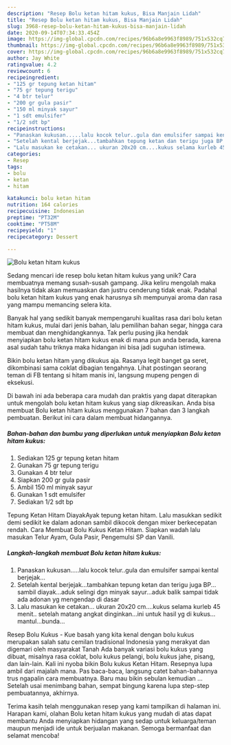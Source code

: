 ```yaml
---
description: "Resep Bolu ketan hitam kukus, Bisa Manjain Lidah"
title: "Resep Bolu ketan hitam kukus, Bisa Manjain Lidah"
slug: 3968-resep-bolu-ketan-hitam-kukus-bisa-manjain-lidah
date: 2020-09-14T07:34:33.454Z
image: https://img-global.cpcdn.com/recipes/96b6a8e9963f8989/751x532cq70/bolu-ketan-hitam-kukus-foto-resep-utama.jpg
thumbnail: https://img-global.cpcdn.com/recipes/96b6a8e9963f8989/751x532cq70/bolu-ketan-hitam-kukus-foto-resep-utama.jpg
cover: https://img-global.cpcdn.com/recipes/96b6a8e9963f8989/751x532cq70/bolu-ketan-hitam-kukus-foto-resep-utama.jpg
author: Jay White
ratingvalue: 4.2
reviewcount: 6
recipeingredient:
- "125 gr tepung ketan hitam"
- "75 gr tepung terigu"
- "4 btr telur"
- "200 gr gula pasir"
- "150 ml minyak sayur"
- "1 sdt emulsifer"
- "1/2 sdt bp"
recipeinstructions:
- "Panaskan kukusan.....lalu kocok telur..gula dan emulsifer sampai kental berjejak..."
- "Setelah kental berjejak...tambahkan tepung ketan dan terigu juga BP... sambil diayak...aduk selingi dgn minyak sayur...aduk balik sampai tidak ada adonan yg mengendap di dasar"
- "Lalu masukan ke cetakan... ukuran 20x20 cm....kukus selama kurleb 45 menit.. setelah matang angkat dinginkan...ini untuk hasil yg di kukus... mantul...bunda..."
categories:
- Resep
tags:
- bolu
- ketan
- hitam

katakunci: bolu ketan hitam 
nutrition: 164 calories
recipecuisine: Indonesian
preptime: "PT32M"
cooktime: "PT58M"
recipeyield: "1"
recipecategory: Dessert

---
```



![Bolu ketan hitam kukus](https://img-global.cpcdn.com/recipes/96b6a8e9963f8989/751x532cq70/bolu-ketan-hitam-kukus-foto-resep-utama.jpg)

Sedang mencari ide resep bolu ketan hitam kukus yang unik? Cara membuatnya memang susah-susah gampang. Jika keliru mengolah maka hasilnya tidak akan memuaskan dan justru cenderung tidak enak. Padahal bolu ketan hitam kukus yang enak harusnya sih mempunyai aroma dan rasa yang mampu memancing selera kita.

Banyak hal yang sedikit banyak mempengaruhi kualitas rasa dari bolu ketan hitam kukus, mulai dari jenis bahan, lalu pemilihan bahan segar, hingga cara membuat dan menghidangkannya. Tak perlu pusing jika hendak menyiapkan bolu ketan hitam kukus enak di mana pun anda berada, karena asal sudah tahu triknya maka hidangan ini bisa jadi suguhan istimewa.

Bikin bolu ketan hitam yang dikukus aja. Rasanya legit banget ga seret, dikombinasi sama coklat dibagian tengahnya. Lihat postingan seorang teman di FB tentang si hitam manis ini, langsung mupeng pengen di eksekusi.


Di bawah ini ada beberapa cara mudah dan praktis yang dapat diterapkan untuk mengolah bolu ketan hitam kukus yang siap dikreasikan. Anda bisa membuat Bolu ketan hitam kukus menggunakan 7 bahan dan 3 langkah pembuatan. Berikut ini cara dalam membuat hidangannya.

<!--inarticleads1-->

##### Bahan-bahan dan bumbu yang diperlukan untuk menyiapkan Bolu ketan hitam kukus:

1. Sediakan 125 gr tepung ketan hitam
1. Gunakan 75 gr tepung terigu
1. Gunakan 4 btr telur
1. Siapkan 200 gr gula pasir
1. Ambil 150 ml minyak sayur
1. Gunakan 1 sdt emulsifer
1. Sediakan 1/2 sdt bp


Tepung Ketan Hitam DiayakAyak tepung ketan hitam. Lalu masukkan sedikit demi sedikit ke dalam adonan sambil dikocok dengan mixer berkecepatan rendah. Cara Membuat Bolu Kukus Ketan Hitam. Siapkan wadah lalu masukan Telur Ayam, Gula Pasir, Pengemulsi SP dan Vanili. 

<!--inarticleads2-->

##### Langkah-langkah membuat Bolu ketan hitam kukus:

1. Panaskan kukusan.....lalu kocok telur..gula dan emulsifer sampai kental berjejak...
1. Setelah kental berjejak...tambahkan tepung ketan dan terigu juga BP... sambil diayak...aduk selingi dgn minyak sayur...aduk balik sampai tidak ada adonan yg mengendap di dasar
1. Lalu masukan ke cetakan... ukuran 20x20 cm....kukus selama kurleb 45 menit.. setelah matang angkat dinginkan...ini untuk hasil yg di kukus... mantul...bunda...


Resep Bolu Kukus - Kue basah yang kita kenal dengan bolu kukus merupakan salah satu cemilan tradisional Indonesia yang merakyat dan digemari oleh masyarakat Tanah Ada banyak variasi bolu kukus yang dibuat, misalnya rasa coklat, bolu kukus pelangi, bolu kukus jahe, pisang, dan lain-lain. Kali ini nyoba bikin Bolu kukus Ketan Hitam. Resepnya lupa ambil dari majalah mana. Pas baca-baca, langsung catet bahan-bahannya trus ngapalin cara membuatnya. Baru mau bikin sebulan kemudian … Setelah usai menimbang bahan, sempat bingung karena lupa step-step pembuatannya, akhirnya. 

Terima kasih telah menggunakan resep yang kami tampilkan di halaman ini. Harapan kami, olahan Bolu ketan hitam kukus yang mudah di atas dapat membantu Anda menyiapkan hidangan yang sedap untuk keluarga/teman maupun menjadi ide untuk berjualan makanan. Semoga bermanfaat dan selamat mencoba!
